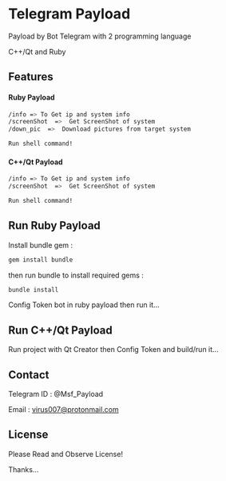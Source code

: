 # Telegram Payload

Payload by Bot Telegram with 2 programming language

C++/Qt and Ruby

## Features

#### Ruby Payload

```bash
/info => To Get ip and system info
/screenShot  =>  Get ScreenShot of system
/down_pic  =>  Download pictures from target system

Run shell command!
```

#### C++/Qt Payload

```bash
/info => To Get ip and system info
/screenShot  =>  Get ScreenShot of system

Run shell command!
```
## Run Ruby Payload

Install bundle gem :

```ruby
gem install bundle
```

then run bundle to install required gems :

```ruby
bundle install
```

Config Token bot in ruby payload then run it...

## Run C++/Qt Payload

Run project with Qt Creator then Config Token and build/run it...

## Contact

Telegram ID : @Msf_Payload

Email : virus007@protonmail.com

## License

Please Read and Observe License!

Thanks...
